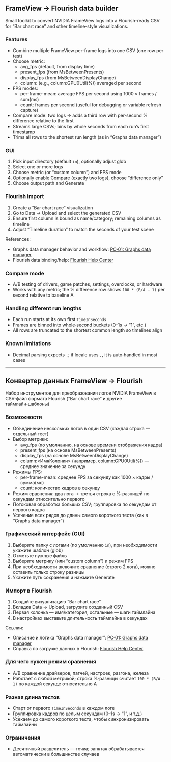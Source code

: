 ## FrameView → Flourish data builder

Small toolkit to convert NVIDIA FrameView logs into a Flourish-ready CSV for “Bar chart race” and other timeline-style visualizations.

### Features
- Combine multiple FrameView per-frame logs into one CSV (one row per test)
- Choose metric:
  - avg_fps (default, from display time)
  - present_fps (from MsBetweenPresents)
  - display_fps (from MsBetweenDisplayChange)
  - column:<ExactHeader> (e.g., column:GPU0Util(%)) averaged per second
- FPS modes:
  - per-frame-mean: average FPS per second using 1000 × frames / sum(ms)
  - count: frames per second (useful for debugging or variable refresh capture)
- Compare mode: two logs → adds a third row with per‑second % difference relative to the first
- Streams large CSVs; bins by whole seconds from each run’s first timestamp
- Trims all rows to the shortest run length (as in “Graphs data manager”)

### GUI
1. Pick input directory (default `in`), optionally adjust glob
2. Select one or more logs
3. Choose metric (or “custom column”) and FPS mode
4. Optionally enable Compare (exactly two logs), choose “difference only”
5. Choose output path and Generate

### Flourish import
1. Create a “Bar chart race” visualization
2. Go to Data → Upload and select the generated CSV
3. Ensure first column is bound as name/category; remaining columns as timeline
4. Adjust “Timeline duration” to match the seconds of your test scene

References:
- Graphs data manager behavior and workflow: [PC‑01: Graphs data manager](https://pc-01.tech/graphs-data-manager/)
- Flourish data binding/help: [Flourish Help Center](https://helpcenter.flourish.studio/hc/en-us/articles/8761545383183-Adding-data-to-a-template?utm_source=openai)

### Compare mode
- A/B testing of drivers, game patches, settings, overclocks, or hardware
- Works with any metric; the % difference row shows `100 * (B/A − 1)` per second relative to baseline A

### Handling different run lengths
- Each run starts at its own first `TimeInSeconds`
- Frames are binned into whole‑second buckets (0–1s → “1”, etc.)
- All rows are truncated to the shortest common length so timelines align

### Known limitations
- Decimal parsing expects `.`; if locale uses `,`, it is auto‑handled in most cases

---

## Конвертер данных FrameView → Flourish

Набор инструментов для преобразования логов NVIDIA FrameView в CSV‑файл формата Flourish (“Bar chart race” и другие таймлайн‑шаблоны)

### Возможности
- Объединение нескольких логов в один CSV (каждая строка — отдельный тест)
- Выбор метрики:
  - avg_fps (по умолчанию, на основе времени отображения кадра)
  - present_fps (на основе MsBetweenPresents)
  - display_fps (на основе MsBetweenDisplayChange)
  - column:<ИмяКолонки> (например, column:GPU0Util(%)) — среднее значение за секунду
- Режимы FPS:
  - per-frame-mean: среднее FPS за секунду как 1000 × кадры / сумма(мс)
  - count: количество кадров в секунду
- Режим сравнения: два лога → третья строка с %‑разницей по секундам относительно первого
- Потоковая обработка больших CSV; группировка по секундам от первого кадра
- Усечение всех рядов до длины самого короткого теста (как в “Graphs data manager”)

### Графический интерфейс (GUI)
1. Выберите папку с логами (по умолчанию `in`), при необходимости укажите шаблон (glob)
2. Отметьте нужные файлы
3. Выберите метрику (или “custom column”) и режим FPS
4. При необходимости включите сравнение (строго 2 лога), можно оставить только строку разницы
5. Укажите путь сохранения и нажмите Generate

### Импорт в Flourish
1. Создайте визуализацию “Bar chart race”
2. Вкладка Data → Upload, загрузите созданный CSV
3. Первая колонка — имя/категория, остальные — шаги таймлайна
4. В настройках выставьте длительность таймлайна в секундах

Ссылки:
- Описание и логика “Graphs data manager”: [PC‑01: Graphs data manager](https://pc-01.tech/graphs-data-manager/)
- Справка по загрузке данных в Flourish: [Flourish Help Center](https://helpcenter.flourish.studio/hc/en-us/articles/8761545383183-Adding-data-to-a-template?utm_source=openai)

### Для чего нужен режим сравнения
- A/B сравнение драйверов, патчей, настроек, разгона, железа
- Работает с любой метрикой; строка %‑разницы считает `100 * (B/A − 1)` по каждой секунде относительно A

### Разная длина тестов
- Старт от первого `TimeInSeconds` в каждом логе
- Группировка кадров по целым секундам (0–1s → “1”, и т.д.)
- Усекаем до самого короткого теста, чтобы синхронизировать таймлайны

### Ограничения
- Десятичный разделитель — точка; запятая обрабатывается автоматически в большинстве случаев



